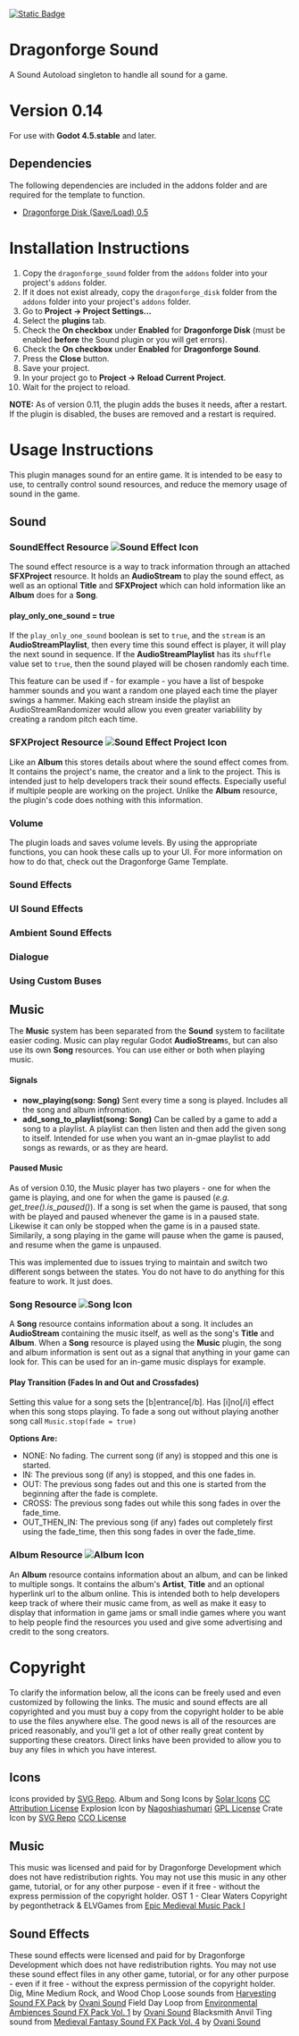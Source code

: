 [![Static Badge](https://img.shields.io/badge/Godot%20Engine-4.5.stable-blue?style=plastic&logo=godotengine)](https://godotengine.org/)
# Dragonforge Sound
A Sound Autoload singleton to handle all sound for a game.
# Version 0.14
For use with **Godot 4.5.stable** and later.
## Dependencies
The following dependencies are included in the addons folder and are required for the template to function.
- [Dragonforge Disk (Save/Load) 0.5](https://github.com/dragonforge-dev/dragonforge-disk)
# Installation Instructions
1. Copy the `dragonforge_sound` folder from the `addons` folder into your project's `addons` folder.
2. If it does not exist already, copy the `dragonforge_disk` folder from the `addons` folder into your project's `addons` folder.
3. Go to **Project -> Project Settings...**
4. Select the **plugins** tab.
5. Check the **On checkbox** under **Enabled** for **Dragonforge Disk** (must be enabled **before** the Sound plugin or you will get errors).
6. Check the **On checkbox** under **Enabled** for **Dragonforge Sound**.
7. Press the **Close** button.
8. Save your project.
9. In your project go to **Project -> Reload Current Project**.
10. Wait for the project to reload.

**NOTE:** As of version 0.11, the plugin adds the buses it needs, after a restart. If the plugin is disabled, the buses are removed and a restart is required.

# Usage Instructions
This plugin manages sound for an entire game. It is intended to be easy to use, to centrally control sound resources, and reduce the memory usage of sound in the game.

## Sound

### SoundEffect Resource ![Sound Effect Icon](addons/dragonforge_sound/assets/icons/sound-effect.svg)
The sound effect resource is a way to track information through an attached **SFXProject** resource. It holds an **AudioStream** to play the sound effect, as well as an optional **Title** and **SFXProject** which can hold information like an **Album** does for a **Song**.

#### play_only_one_sound = true
If the `play_only_one_sound` boolean is set to `true`, and the `stream` is an **AudioStreamPlaylist**, then every time this sound effect is player, it will play the next sound in sequence. If the **AudioStreamPlaylist** has its `shuffle` value set to `true`, then the sound played will be chosen randomly each time.

This feature can be used if - for example - you have a list of bespoke hammer sounds and you want a random one played each time the player swings a hammer. Making each stream inside the playlist an AudioStreamRandomizer would allow you even greater variablility by creating a random pitch each time.

### SFXProject Resource ![Sound Effect Project Icon](addons/dragonforge_sound/assets/icons/crate.svg)
Like an **Album** this stores details about where the sound effect comes from. It contains the project's name, the creator and a link to the project. This is intended just to help developers track their sound effects. Especially useful if multiple people are working on the project. Unlike the **Album** resource, the plugin's code does nothing with this information.

### Volume
The plugin loads and saves volume levels. By using the appropriate functions, you can hook these calls up to your UI. For more information on how to do that, check out the Dragonforge Game Template.

### Sound Effects

### UI Sound Effects

### Ambient Sound Effects

### Dialogue

### Using Custom Buses

## Music
The **Music** system has been separated from the **Sound** system to facilitate easier coding. Music can play regular Godot **AudioStream**s, but can also use its own **Song** resources. You can use either or both when playing music.

#### Signals
- **now_playing(song: Song)** Sent every time a song is played. Includes all the song and album infromation.
- **add_song_to_playlist(song: Song)** Can be called by a game to add a song to a playlist. A playlist can then listen and then add the given song to itself. Intended for use when you want an in-gmae playlist to add songs as rewards, or as they are heard.

#### Paused Music
As of version 0.10, the Music player has two players - one for when the game is playing, and one for when the game is paused (*e.g. get_tree().is_paused()*). If a song is set when the game is paused, that song with be played and paused whenever the game is in a paused state. Likewise it can only be stopped when the game is in a paused state. Similarily, a song playing in the game will pause when the game is paused, and resume when the game is unpaused.

This was implemented due to issues trying to maintain and switch two different songs between the states. You do not have to do anything for this feature to work. It just does.

### Song Resource ![Song Icon](addons/dragonforge_sound/assets/icons/song.svg)
A **Song** resource contains information about a song. It includes an **AudioStream** containing the music itself, as well as the song's **Title** and **Album**. When a **Song** resource is played using the **Music** plugin, the song and album information is sent out as a signal that anything in your game can look for. This can be used for an in-game music displays for example.

#### Play Transition (Fades In and Out and Crossfades)
Setting this value for a song sets the [b]entrance[/b]. Has [i]no[/i] effect when this song stops playing. To fade a song out without playing another song call `Music.stop(fade = true)`

**Options Are:**
- NONE: No fading. The current song (if any) is stopped and this one is started.
- IN: The previous song (if any) is stopped, and this one fades in.
- OUT: The previous song fades out and this one is started from the beginning after the fade is complete.
- CROSS: The previous song fades out while this song fades in over the fade_time.
- OUT_THEN_IN: The previous song (if any) fades out completely first using the fade_time, then this song fades in over the fade_time.

### Album Resource ![Album Icon](addons/dragonforge_sound/assets/icons/album.png)
An **Album** resource contains information about an album, and can be linked to multiple songs. It contains the album's **Artist**, **Title** and an optional hyperlink url to the album online. This is intended both to help developers keep track of where their music came from, as well as make it easy to display that information in game jams or small indie games where you want to help people find the resources you used and give some advertising and credit to the song creators.

# Copyright
To clarify the information below, all the icons can be freely used and even customized by following the links. The music and sound effects are all copyrighted and you must buy a copy from the copyright holder to be able to use the files anywhere else. The good news is all of the resources are priced reasonably, and you'll get a lot of other really great content by supporting these creators. Direct links have been provided to allow you to buy any files in which you have interest.

## Icons
Icons provided by [SVG Repo](https://www.svgrepo.com/).
Album and Song Icons by [Solar Icons](https://www.svgrepo.com/author/Solar%20Icons/) [CC Attribution License](https://www.svgrepo.com/page/licensing/#CC%20Attribution)
Explosion Icon by [Nagoshiashumari](https://www.svgrepo.com/author/nagoshiashumari/) [GPL License](https://www.svgrepo.com/page/licensing/#GPL)
Crate Icon by [SVG Repo](https://www.svgrepo.com/) [CCO License](https://www.svgrepo.com/page/licensing/#CC0)

## Music
This music was licensed and paid for by Dragonforge Development which does not have redistribution rights. You may not use this music in any other game, tutorial, or for any other purpose - even if it free - without the express permission of the copyright holder.
OST 1 - Clear Waters Copyright by pegonthetrack & ELVGames from [Epic Medieval Music Pack I](https://elvgames.itch.io/epic-medieval-music-pack)

## Sound Effects
These sound effects were licensed and paid for by Dragonforge Development which does not have redistribution rights. You may not use these sound effect files in any other game, tutorial, or for any other purpose - even if it free - without the express permission of the copyright holder.
Dig, Mine Medium Rock, and Wood Chop Loose sounds from [Harvesting Sound FX Pack](https://ovanisound.com/products/harvesting-sound-fx-pack) by [Ovani Sound](https://ovanisound.com/)
Field Day Loop from [Environmental Ambiences Sound FX Pack Vol. 1](https://ovanisound.com/products/environmental-ambiences-sound-fx-pack-vol-1) by [Ovani Sound](https://ovanisound.com/)
Blacksmith Anvil Ting sound from [Medieval Fantasy Sound FX Pack Vol. 4](https://ovanisound.com/products/medieval-fantasy-sound-fx-pack-vol-4) by [Ovani Sound](https://ovanisound.com/)
